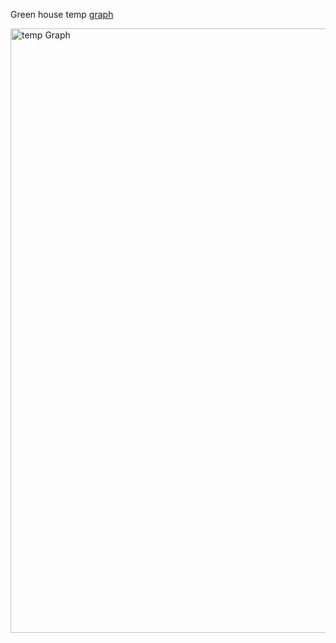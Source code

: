 Green house temp [graph](https://shanegibney.github.io/greenhousetemp)

[<img width="967" alt="temp Graph" src="https://github.com/user-attachments/assets/5a7ec307-dd4d-41e0-abff-0f0007366fbb">](https://shanegibney.github.io/greenhousetemp)
